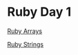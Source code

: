 # Ruby Day 1

[Ruby Arrays](./ruby-day-1/ruby_arrays.md)

[Ruby Strings](./ruby-day-1/ruby_strings.md)

